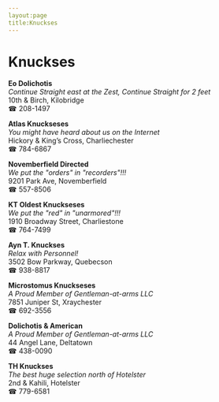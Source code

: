 ```yaml
---
layout:page
title:Knuckses
---
```

# Knuckses

**Eo Dolichotis**  
_Continue Straight east at the Zest, Continue Straight for 2 feet_  
10th & Birch, Kilobridge  
☎ 208-1497



**Atlas Knuckseses**  
_You might have heard about us on the Internet_  
Hickory & King’s Cross, Charliechester  
☎ 784-6867



**Novemberfield Directed**  
_We put the "orders" in "recorders"!!!_  
9201 Park Ave, Novemberfield  
☎ 557-8506



**KT Oldest Knuckseses**  
_We put the "red" in "unarmored"!!!_  
1910 Broadway Street, Charliestone  
☎ 764-7499



**Ayn T. Knuckses**  
_Relax with Personnel!_  
3502 Bow Parkway, Quebecson  
☎ 938-8817



**Microstomus Knuckseses**  
_A Proud Member of Gentleman-at-arms LLC_  
7851 Juniper St, Xraychester  
☎ 692-3556



**Dolichotis & American**  
_A Proud Member of Gentleman-at-arms LLC_  
44 Angel Lane, Deltatown  
☎ 438-0090



**TH Knuckses**  
_The best huge selection north of Hotelster_  
2nd & Kahili, Hotelster  
☎ 779-6581



